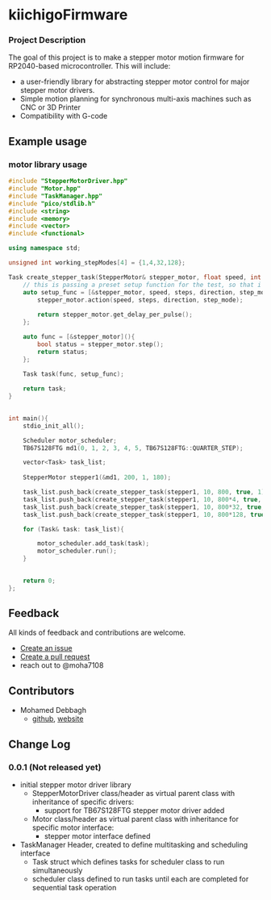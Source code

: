 # kiichigoFirmware

### Project Description
The goal of this project is to make a stepper motor motion firmware for RP2040-based microcontroller. This will include: 
- a user-friendly library for abstracting stepper motor control for major stepper motor drivers.
- Simple motion planning for synchronous multi-axis machines such as CNC or 3D Printer
- Compatibility with G-code

## Example usage
### motor library usage
```cpp
#include "StepperMotorDriver.hpp"
#include "Motor.hpp"
#include "TaskManager.hpp"
#include "pico/stdlib.h"
#include <string>
#include <memory>
#include <vector>
#include <functional>

using namespace std;

unsigned int working_stepModes[4] = {1,4,32,128};

Task create_stepper_task(StepperMotor& stepper_motor, float speed, int steps, bool direction, unsigned int step_mode = 1){
    // this is passing a preset setup function for the test, so that i can store the task
    auto setup_func = [&stepper_motor, speed, steps, direction, step_mode](){
        stepper_motor.action(speed, steps, direction, step_mode);
        
        return stepper_motor.get_delay_per_pulse();
    };

    auto func = [&stepper_motor](){
        bool status = stepper_motor.step();
        return status;
    };
    
    Task task(func, setup_func);

    return task;
}
 

int main(){
    stdio_init_all();

    Scheduler motor_scheduler;
    TB67S128FTG md1(0, 1, 2, 3, 4, 5, TB67S128FTG::QUARTER_STEP);

    vector<Task> task_list;
    
    StepperMotor stepper1(&md1, 200, 1, 180);

    task_list.push_back(create_stepper_task(stepper1, 10, 800, true, 1));
    task_list.push_back(create_stepper_task(stepper1, 10, 800*4, true, 4));
    task_list.push_back(create_stepper_task(stepper1, 10, 800*32, true, 32));
    task_list.push_back(create_stepper_task(stepper1, 10, 800*128, true, 128));

    for (Task& task: task_list){

        motor_scheduler.add_task(task);
        motor_scheduler.run();
    }

    
    return 0;
};
```

## Feedback
All kinds of feedback and contributions are welcome.
- [Create an issue](https://github.com/moha7108/kiichigoFirmware/issues)
- [Create a pull request](https://github.com/moha7108/kiichigoFirmware/pulls)
- reach out to @moha7108

## Contributors
- Mohamed Debbagh
    - [github](https://github.com/moha7108/), [website](https://moha7108.github.io/)

## Change Log
### 0.0.1 (Not released yet)
- initial stepper motor driver library
    - StepperMotorDriver class/header as virtual parent class with inheritance of specific drivers:
        - support for TB67S128FTG stepper motor driver added
    - Motor class/header as virtual parent class with inheritance for specific motor interface:
        - stepper motor interface defined
- TaskManager Header, created to define multitasking and scheduling interface
    - Task struct which defines tasks for scheduler class to run simultaneously
    - scheduler class defined to run tasks until each are completed for sequential task operation 

